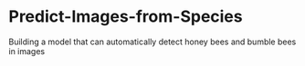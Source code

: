 # Predict-Images-from-Species
Building a model that can automatically detect honey bees and bumble bees in images
